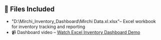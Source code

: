  ## 📂 Files Included

-  "D:\Mirchi_Inventory_Dashboard\Mirchi Data.xl.xlsx"– Excel workbook for inventory tracking and reporting  
- 📹 Dashboard video – [Watch Excel Inventory Dashboard Demo](https://drive.google.com/file/d/1gSntwdxj9ZDfS_b4o6fsoR2Ynx_7l5Bc/view?usp=drive_link)
